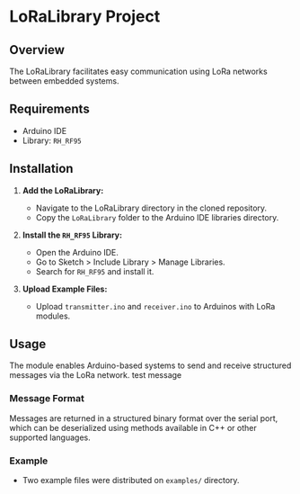 # LoRaLibrary Project

## Overview

The LoRaLibrary facilitates easy communication using LoRa networks between embedded systems.

## Requirements

- Arduino IDE
- Library: `RH_RF95`

## Installation

1. **Add the LoRaLibrary:**
   - Navigate to the LoRaLibrary directory in the cloned repository.
   - Copy the `LoRaLibrary` folder to the Arduino IDE libraries directory.

2. **Install the `RH_RF95` Library:**
   - Open the Arduino IDE.
   - Go to Sketch > Include Library > Manage Libraries.
   - Search for `RH_RF95` and install it.

3. **Upload Example Files:**
   - Upload `transmitter.ino` and `receiver.ino` to Arduinos with LoRa modules.

## Usage

The module enables Arduino-based systems to send and receive structured messages via the LoRa network.
test message
### Message Format

Messages are returned in a structured binary format over the serial port, which can be deserialized using methods available in C++ or other supported languages.

### Example

   - Two example files were distributed on `examples/` directory.